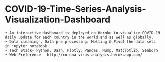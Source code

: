 # COVID-19-Time-Series-Analysis-Visualization-Dashboard


    • An interactive dashboard is deployed on Heroku to visualize COVID-19 daily update for each country in the world and as well as globally.
    • Data cleaning , Data pre processing: Melting & Pivot the data sets in jupyter notebook.
    • Tech Stack- Python, Dash, Plotly, Pandas, Nump, Matplotlib, Seaborn
    • Web Preference - http://corona-virus-analysis.herokuapp.com/
